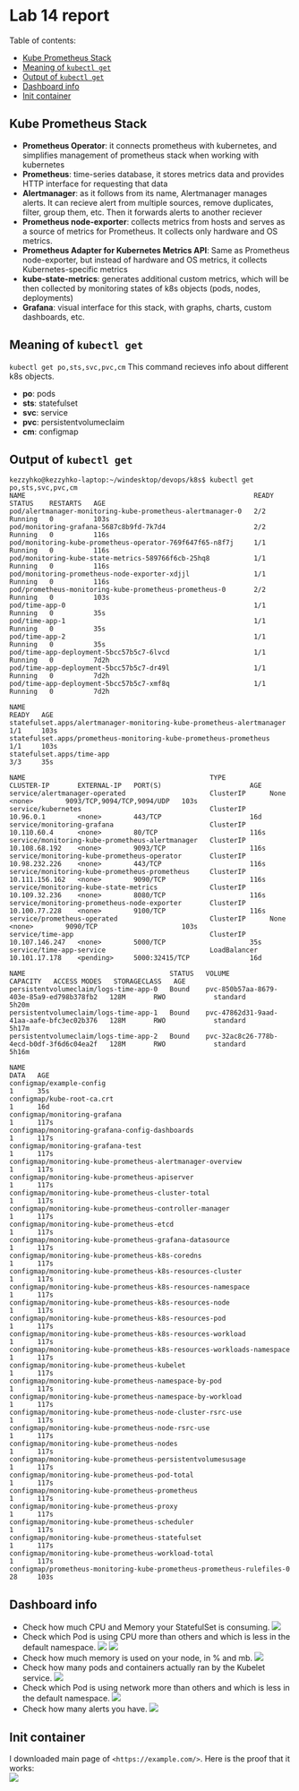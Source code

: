 # Lab 14 report


Table of contents:  
* [Kube Prometheus Stack](#kube-prometheus-stack)  
* [Meaning of `kubectl get`](#meaning-of-kubectl-get)  
* [Output of `kubectl get`](#output-of-kubectl-get)  
* [Dashboard info](#dashboard-info)  
* [Init container](#init-container)  


## Kube Prometheus Stack
* **Prometheus Operator**: it connects prometheus with kubernetes, and simplifies management of prometheus stack when working with kubernetes
* **Prometheus**: time-series database, it stores metrics data and provides HTTP interface for requesting that data
* **Alertmanager**: as it follows from its name, Alertmanager manages alerts. It can recieve alert from multiple sources, remove duplicates, filter, group them, etc. Then it forwards alerts to another reciever
* **Prometheus node-exporter**: collects metrics from hosts and serves as a source of metrics for Prometheus. It collects only hardware and OS metrics.
* **Prometheus Adapter for Kubernetes Metrics API**: Same as Prometheus node-exporter, but instead of hardware and OS metrics, it collects Kubernetes-specific metrics
* **kube-state-metrics**: generates additional custom metrics, which will be then collected by monitoring states of k8s objects (pods, nodes, deployments)
* **Grafana**: visual interface for this stack, with graphs, charts, custom dashboards, etc.


## Meaning of `kubectl get`
`kubectl get po,sts,svc,pvc,cm`
This command recieves info about different k8s objects. 
* **po**: pods
* **sts**: statefulset
* **svc**: service
* **pvc**: persistentvolumeclaim
* **cm**: configmap


## Output of `kubectl get`
```
kezzyhko@kezzyhko-laptop:~/windesktop/devops/k8s$ kubectl get po,sts,svc,pvc,cm
NAME                                                         READY   STATUS    RESTARTS   AGE
pod/alertmanager-monitoring-kube-prometheus-alertmanager-0   2/2     Running   0          103s
pod/monitoring-grafana-5687c8b9fd-7k7d4                      2/2     Running   0          116s
pod/monitoring-kube-prometheus-operator-769f647f65-n8f7j     1/1     Running   0          116s
pod/monitoring-kube-state-metrics-589766f6cb-25hq8           1/1     Running   0          116s
pod/monitoring-prometheus-node-exporter-xdjjl                1/1     Running   0          116s
pod/prometheus-monitoring-kube-prometheus-prometheus-0       2/2     Running   0          103s
pod/time-app-0                                               1/1     Running   0          35s
pod/time-app-1                                               1/1     Running   0          35s
pod/time-app-2                                               1/1     Running   0          35s
pod/time-app-deployment-5bcc57b5c7-6lvcd                     1/1     Running   0          7d2h
pod/time-app-deployment-5bcc57b5c7-dr49l                     1/1     Running   0          7d2h
pod/time-app-deployment-5bcc57b5c7-xmf8q                     1/1     Running   0          7d2h

NAME                                                                    READY   AGE
statefulset.apps/alertmanager-monitoring-kube-prometheus-alertmanager   1/1     103s
statefulset.apps/prometheus-monitoring-kube-prometheus-prometheus       1/1     103s
statefulset.apps/time-app                                               3/3     35s

NAME                                              TYPE           CLUSTER-IP       EXTERNAL-IP   PORT(S)                      AGE
service/alertmanager-operated                     ClusterIP      None             <none>        9093/TCP,9094/TCP,9094/UDP   103s
service/kubernetes                                ClusterIP      10.96.0.1        <none>        443/TCP                      16d
service/monitoring-grafana                        ClusterIP      10.110.60.4      <none>        80/TCP                       116s
service/monitoring-kube-prometheus-alertmanager   ClusterIP      10.108.68.192    <none>        9093/TCP                     116s
service/monitoring-kube-prometheus-operator       ClusterIP      10.98.232.226    <none>        443/TCP                      116s
service/monitoring-kube-prometheus-prometheus     ClusterIP      10.111.156.162   <none>        9090/TCP                     116s
service/monitoring-kube-state-metrics             ClusterIP      10.109.32.236    <none>        8080/TCP                     116s
service/monitoring-prometheus-node-exporter       ClusterIP      10.100.77.228    <none>        9100/TCP                     116s
service/prometheus-operated                       ClusterIP      None             <none>        9090/TCP                     103s
service/time-app                                  ClusterIP      10.107.146.247   <none>        5000/TCP                     35s
service/time-app-service                          LoadBalancer   10.101.17.178    <pending>     5000:32415/TCP               16d

NAME                                    STATUS   VOLUME                                     CAPACITY   ACCESS MODES   STORAGECLASS   AGE
persistentvolumeclaim/logs-time-app-0   Bound    pvc-850b57aa-8679-403e-85a9-ed798b378fb2   128M       RWO            standard       5h20m
persistentvolumeclaim/logs-time-app-1   Bound    pvc-47862d31-9aad-41aa-aafe-bfc3ec02b376   128M       RWO            standard       5h17m
persistentvolumeclaim/logs-time-app-2   Bound    pvc-32ac8c26-778b-4ecd-b0df-3f6d6c04ea2f   128M       RWO            standard       5h16m

NAME                                                                     DATA   AGE
configmap/example-config                                                 1      35s
configmap/kube-root-ca.crt                                               1      16d
configmap/monitoring-grafana                                             1      117s
configmap/monitoring-grafana-config-dashboards                           1      117s
configmap/monitoring-grafana-test                                        1      117s
configmap/monitoring-kube-prometheus-alertmanager-overview               1      117s
configmap/monitoring-kube-prometheus-apiserver                           1      117s
configmap/monitoring-kube-prometheus-cluster-total                       1      117s
configmap/monitoring-kube-prometheus-controller-manager                  1      117s
configmap/monitoring-kube-prometheus-etcd                                1      117s
configmap/monitoring-kube-prometheus-grafana-datasource                  1      117s
configmap/monitoring-kube-prometheus-k8s-coredns                         1      117s
configmap/monitoring-kube-prometheus-k8s-resources-cluster               1      117s
configmap/monitoring-kube-prometheus-k8s-resources-namespace             1      117s
configmap/monitoring-kube-prometheus-k8s-resources-node                  1      117s
configmap/monitoring-kube-prometheus-k8s-resources-pod                   1      117s
configmap/monitoring-kube-prometheus-k8s-resources-workload              1      117s
configmap/monitoring-kube-prometheus-k8s-resources-workloads-namespace   1      117s
configmap/monitoring-kube-prometheus-kubelet                             1      117s
configmap/monitoring-kube-prometheus-namespace-by-pod                    1      117s
configmap/monitoring-kube-prometheus-namespace-by-workload               1      117s
configmap/monitoring-kube-prometheus-node-cluster-rsrc-use               1      117s
configmap/monitoring-kube-prometheus-node-rsrc-use                       1      117s
configmap/monitoring-kube-prometheus-nodes                               1      117s
configmap/monitoring-kube-prometheus-persistentvolumesusage              1      117s
configmap/monitoring-kube-prometheus-pod-total                           1      117s
configmap/monitoring-kube-prometheus-prometheus                          1      117s
configmap/monitoring-kube-prometheus-proxy                               1      117s
configmap/monitoring-kube-prometheus-scheduler                           1      117s
configmap/monitoring-kube-prometheus-statefulset                         1      117s
configmap/monitoring-kube-prometheus-workload-total                      1      117s
configmap/prometheus-monitoring-kube-prometheus-prometheus-rulefiles-0   28     103s
```

## Dashboard info

* Check how much CPU and Memory your StatefulSet is consuming.
![](report_screenshots/kube-prometheus/statefulset.png)
* Check which Pod is using CPU more than others and which is less in the default namespace.
![](report_screenshots/kube-prometheus/pods-cpu-least.png)
![](report_screenshots/kube-prometheus/pods-cpu-most.png)
* Check how much memory is used on your node, in % and mb.
![](report_screenshots/kube-prometheus/node-memory.png)
* Check how many pods and containers actually ran by the Kubelet service.
![](report_screenshots/kube-prometheus/pods-and-containers-amount.png)
* Check which Pod is using network more than others and which is less in the default namespace.
![](report_screenshots/kube-prometheus/pods-network.png)
* Check how many alerts you have.
![](report_screenshots/kube-prometheus/alerts.png)


## Init container
I downloaded main page of `<https://example.com/>`. Here is the proof that it works:  
![](report_screenshots/init-container.png)  
